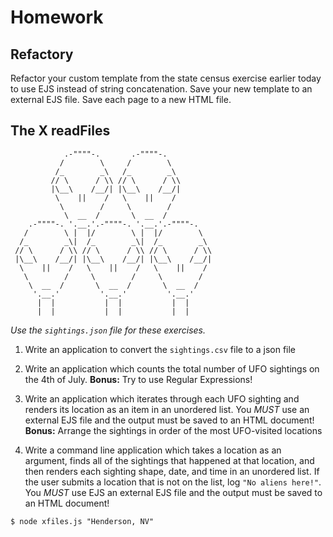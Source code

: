 # Homework

## Refactory

Refactor your custom template from the state census exercise earlier today to use EJS instead of string concatenation.
Save your new template to an external EJS file.
Save each page to a new HTML file.

## The X readFiles
```
            .-""""-.       .-""""-.
           /        \     /        \
          /_        _\   /_        _\
         // \      / \\ // \      / \\
         |\__\    /__/| |\__\    /__/|
          \    ||    /   \    ||    /
           \        /     \        /
            \  __  /       \  __  /
    .-""""-. '.__.'.-""""-. '.__.'.-""""-.
   /        \ |  |/        \ |  |/        \
  /_        _\|  /_        _\|  /_        _\
 // \      / \\ // \      / \\ // \      / \\
 |\__\    /__/| |\__\    /__/| |\__\    /__/|
  \    ||    /   \    ||    /   \    ||    /
   \        /     \        /     \        /
    \  __  /       \  __  /       \  __  /
     '.__.'         '.__.'         '.__.'
      |  |           |  |           |  |
      |  |           |  |           |  |
```
*Use the `sightings.json` file for these exercises.*

1. Write an application to convert the `sightings.csv` file to a json file

2. Write an application which counts the total number of UFO sightings on the 4th of July. **Bonus:** Try to use Regular Expressions!

3. Write an application which iterates through each UFO sighting and renders its location as an item in an unordered list. You *MUST* use an external EJS file and the output must be saved to an HTML document! **Bonus:** Arrange the sightings in order of the most UFO-visited locations

4. Write a command line application which takes a location as an argument, finds all of the sightings that happened at that location, and then renders each sighting shape, date, and time in an unordered list. If the user submits a location that is not on the list, log `"No aliens here!"`. You *MUST* use EJS an external EJS file and the output must be saved to an HTML document!
```
$ node xfiles.js "Henderson, NV"
```
